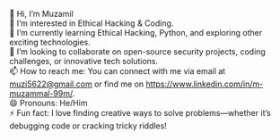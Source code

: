 👋 Hi, I’m Muzamil  
👀 I’m interested in Ethical Hacking & Coding.  
🌱 I’m currently learning Ethical Hacking, Python, and exploring other exciting technologies.  
💞️ I’m looking to collaborate on open-source security projects, coding challenges, or innovative tech solutions.  
📫 How to reach me: You can connect with me via email at muzi5622@gmail.com or find me on https://www.linkedin.com/in/m-muzammal-99m/.  
😄 Pronouns: He/Him  
⚡ Fun fact: I love finding creative ways to solve problems—whether it’s debugging code or cracking tricky riddles!  


<!---
muzi5622/muzi5622 is a ✨ special ✨ repository because its `README.md` (this file) appears on your GitHub profile.
You can click the Preview link to take a look at your changes.
--->
